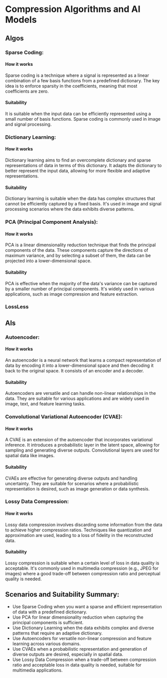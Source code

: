 # Compression Algorithms and AI Models
## Algos
### Sparse Coding:

#### How it works
Sparse coding is a technique where a signal is represented as a linear combination of a few basis functions from a predefined dictionary. The key idea is to enforce sparsity in the coefficients, meaning that most coefficients are zero.
#### Suitability
It is suitable when the input data can be efficiently represented using a small number of basis functions. Sparse coding is commonly used in image and signal processing.

### Dictionary Learning:

#### How it works
Dictionary learning aims to find an overcomplete dictionary and sparse representations of data in terms of this dictionary. It adapts the dictionary to better represent the input data, allowing for more flexible and adaptive representations.
#### Suitability
Dictionary learning is suitable when the data has complex structures that cannot be efficiently captured by a fixed basis. It's used in image and signal processing scenarios where the data exhibits diverse patterns.

### PCA (Principal Component Analysis):

#### How it works
PCA is a linear dimensionality reduction technique that finds the principal components of the data. These components capture the directions of maximum variance, and by selecting a subset of them, the data can be projected into a lower-dimensional space.
#### Suitability
PCA is effective when the majority of the data's variance can be captured by a smaller number of principal components. It's widely used in various applications, such as image compression and feature extraction.

### LossLess


## AIs
### Autoencoder:

#### How it works
An autoencoder is a neural network that learns a compact representation of data by encoding it into a lower-dimensional space and then decoding it back to the original space. It consists of an encoder and a decoder.
#### Suitability
Autoencoders are versatile and can handle non-linear relationships in the data. They are suitable for various applications and are widely used in image, text, and feature learning tasks.

### Convolutional Variational Autoencoder (CVAE):

#### How it works
A CVAE is an extension of the autoencoder that incorporates variational inference. It introduces a probabilistic layer in the latent space, allowing for sampling and generating diverse outputs. Convolutional layers are used for spatial data like images.
#### Suitability
CVAEs are effective for generating diverse outputs and handling uncertainty. They are suitable for scenarios where a probabilistic representation is desired, such as image generation or data synthesis.

### Lossy Data Compression:

#### How it works
Lossy data compression involves discarding some information from the data to achieve higher compression ratios. Techniques like quantization and approximation are used, leading to a loss of fidelity in the reconstructed data.
#### Suitability
Lossy compression is suitable when a certain level of loss in data quality is acceptable. It's commonly used in multimedia compression (e.g., JPEG for images) where a good trade-off between compression ratio and perceptual quality is needed.

## Scenarios and Suitability Summary:

- Use Sparse Coding when you want a sparse and efficient representation of data with a predefined dictionary.
- Use PCA for linear dimensionality reduction when capturing the principal components is sufficient.
- Use Dictionary Learning when the data exhibits complex and diverse patterns that require an adaptive dictionary.
- Use Autoencoders for versatile non-linear compression and feature learning across various domains.
- Use CVAEs when a probabilistic representation and generation of diverse outputs are desired, especially in spatial data.
- Use Lossy Data Compression when a trade-off between compression ratio and acceptable loss in data quality is needed, suitable for multimedia applications.